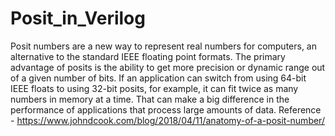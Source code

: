 # Posit_in_Verilog
Posit numbers are a new way to represent real numbers for computers, an alternative to the standard IEEE floating point formats. 
The primary advantage of posits is the ability to get more precision or dynamic range out of a given number of bits. 
If an application can switch from using 64-bit IEEE floats to using 32-bit posits, for example, it can fit twice as many numbers in memory at a time. 
That can make a big difference in the performance of applications that process large amounts of data.
Reference - https://www.johndcook.com/blog/2018/04/11/anatomy-of-a-posit-number/